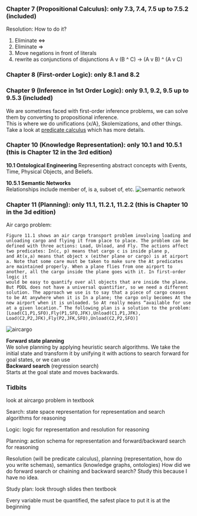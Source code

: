 ### Chapter 7 (Propositional Calculus): only 7.3, 7.4, 7.5 up to 7.5.2 (included)
Resolution: How to do it?
1. Eliminate <=>
2. Eliminate =>
3. Move negations in front of literals
4. rewrite as conjunctions of disjunctions A v (B ^ C) -> (A v B) ^ (A v C)

### Chapter 8 (First-order Logic): only 8.1 and 8.2

### Chapter 9 (Inference in 1st Order Logic): only 9.1, 9.2, 9.5 up to 9.5.3 (included)
We are sometimes faced with first-order inference problems, we can solve them by converting to propositional inference.  
This is where we do unifications {x/A}, Skolemizations, and other things. Take a look at [predicate calculus](/predicate_calculus.md) which has more details. 

### Chapter 10 (Knowledge Representation): only 10.1 and 10.5.1 (this is Chapter 12 in the 3rd edition)
**10.1 Ontological Engineering**
Representing abstract concepts with Events, Time, Physical Objects, and Beliefs. 

**10.5.1 Semantic Networks**  
Relationships include member of, is a, subset of, etc.
![semantic network](/semantic_network.png)

### Chapter 11 (Planning): only 11.1, 11.2.1, 11.2.2 (this is Chapter 10 in the 3d edition)
Air cargo problem:  
```
Figure 11.1 shows an air cargo transport problem involving loading and unloading cargo and flying it from place to place. The problem can be defined with three actions: Load, Unload, and Fly. The actions affect two predicates: In(c, p) means that cargo c is inside plane p,
and At(x,a) means that object x (either plane or cargo) is at airport a. Note that some care must be taken to make sure the At predicates are maintained properly. When a plane flies from one airport to another, all the cargo inside the plane goes with it. In first-order logic it
would be easy to quantify over all objects that are inside the plane. But PDDL does not have a universal quantifier, so we need a different solution. The approach we use is to say that a piece of cargo ceases to be At anywhere when it is In a plane; the cargo only becomes At the
new airport when it is unloaded. So At really means “available for use at a given location.” The following plan is a solution to the problem:
[Load(C1,P1,SFO),Fly(P1,SFO,JFK),Unload(C1,P1,JFK),
Load(C2,P2,JFK),Fly(P2,JFK,SFO),Unload(C2,P2,SFO)]
```
![aircargo](/aircargo.png)

**Forward state planning**  
We solve planning by applying heuristic search algorithms. We take the initial state and transform it by unifying it with actions to search forward for goal states, or we can use  
**Backward search** (regression search)  
Starts at the goal state and moves backwards. 


### Tidbits
look at aircargo problem in textbook

Search: state space representation for representation and search algorithms for reasoning

Logic: logic for representation and resolution for reasoning

Planning: action schema for representation and forward/backward search for reasoning

Resolution (will be predicate calculus), planning (representation, how do you write schemas), semantics (knowledge graphs, ontologies)
How did we do forward search or chaining and backward search? Study this because I have no idea. 

Study plan: look through slides
then textbook

Every variable must be quantified, the safest place to put it is at the beginning